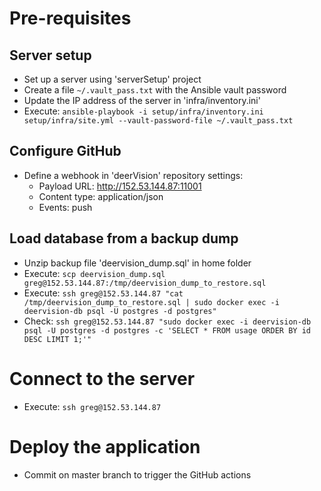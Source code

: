 # Pre-requisites
## Server setup
* Set up a server using 'serverSetup' project
* Create a file `~/.vault_pass.txt` with the Ansible vault password
* Update the IP address of the server in 'infra/inventory.ini'
* Execute: `ansible-playbook -i setup/infra/inventory.ini setup/infra/site.yml --vault-password-file ~/.vault_pass.txt`

## Configure GitHub
* Define a webhook in 'deerVision' repository settings:
  * Payload URL: http://152.53.144.87:11001
  * Content type: application/json
  * Events: push

## Load database from a backup dump
* Unzip backup file 'deervision_dump.sql' in home folder
* Execute: `scp deervision_dump.sql greg@152.53.144.87:/tmp/deervision_dump_to_restore.sql`
* Execute: `ssh greg@152.53.144.87 "cat /tmp/deervision_dump_to_restore.sql | sudo docker exec -i deervision-db psql -U postgres -d postgres"`
* Check: `ssh greg@152.53.144.87 "sudo docker exec -i deervision-db psql -U postgres -d postgres -c 'SELECT * FROM usage ORDER BY id DESC LIMIT 1;'"`

# Connect to the server
* Execute: `ssh greg@152.53.144.87`

# Deploy the application
* Commit on master branch to trigger the GitHub actions
